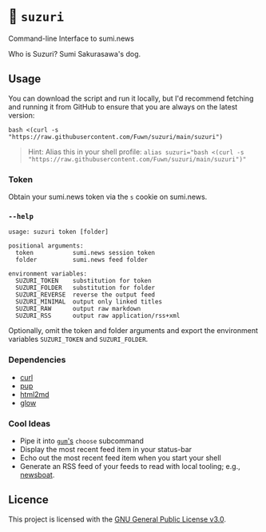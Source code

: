 # 📰 `suzuri`

Command-line Interface to sumi.news

Who is Suzuri? Sumi Sakurasawa's dog.

## Usage

You can download the script and run it locally, but I'd recommend fetching and
running it from GitHub to ensure that you are always on the latest version:

```shell
bash <(curl -s "https://raw.githubusercontent.com/Fuwn/suzuri/main/suzuri")
```

> Hint: Alias this in your shell profile: `alias suzuri="bash <(curl -s "https://raw.githubusercontent.com/Fuwn/suzuri/main/suzuri")"`

### Token

Obtain your sumi.news token via the `s` cookie on sumi.news.

### `--help`

```text
usage: suzuri token [folder]

positional arguments:
  token           sumi.news session token
  folder          sumi.news feed folder

environment variables:
  SUZURI_TOKEN    substitution for token
  SUZURI_FOLDER   substitution for folder
  SUZURI_REVERSE  reverse the output feed
  SUZURI_MINIMAL  output only linked titles
  SUZURI_RAW      output raw markdown
  SUZURI_RSS      output raw application/rss+xml
```

Optionally, omit the token and folder arguments and export the environment
variables `SUZURI_TOKEN` and `SUZURI_FOLDER`.

### Dependencies

- [curl](https://curl.se/)
- [pup](https://github.com/ericchiang/pup)
- [html2md](https://github.com/suntong/html2md)
- [glow](https://github.com/charmbracelet/glow)

### Cool Ideas

- Pipe it into [`gum`'s](https://github.com/charmbracelet/gum) `choose` subcommand
- Display the most recent feed item in your status-bar
- Echo out the most recent feed item when you start your shell
- Generate an RSS feed of your feeds to read with local tooling; e.g.,
  [newsboat](https://newsboat.org/).

## Licence

This project is licensed with the [GNU General Public License v3.0](LICENSE).
